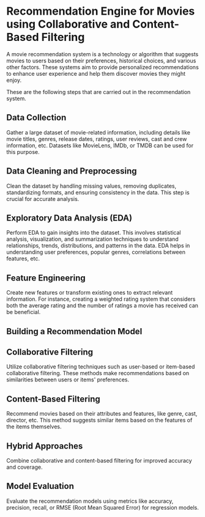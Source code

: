 # Recommendation Engine for Movies using Collaborative and Content-Based Filtering

A movie recommendation system is a technology or algorithm that suggests movies to users based on their preferences, historical choices, and various other factors. These systems aim to provide personalized recommendations to enhance user experience and help them discover movies they might enjoy.

These are the following steps that are carried out in the recommendation system.


<h2>Data Collection</h2>Gather a large dataset of movie-related information, including details like movie titles, genres, release dates, ratings, user reviews, cast and crew information, etc. Datasets like MovieLens, IMDb, or TMDB can be used for this purpose.

<h2>Data Cleaning and Preprocessing</h2> Clean the dataset by handling missing values, removing duplicates, standardizing formats, and ensuring consistency in the data. This step is crucial for accurate analysis.

<h2>Exploratory Data Analysis (EDA)</h2> Perform EDA to gain insights into the dataset. This involves statistical analysis, visualization, and summarization techniques to understand relationships, trends, distributions, and patterns in the data. EDA helps in understanding user preferences, popular genres, correlations between features, etc.

<h2>Feature Engineering</h2> Create new features or transform existing ones to extract relevant information. For instance, creating a weighted rating system that considers both the average rating and the number of ratings a movie has received can be beneficial.

<h2>Building a Recommendation Model</h2>

<h2>Collaborative Filtering</h2> Utilize collaborative filtering techniques such as user-based or item-based collaborative filtering. These methods make recommendations based on similarities between users or items' preferences.

<h2>Content-Based Filtering </h2>Recommend movies based on their attributes and features, like genre, cast, director, etc. This method suggests similar items based on the features of the items themselves.

<h2>Hybrid Approaches</h2> Combine collaborative and content-based filtering for improved accuracy and coverage.

<h2>Model Evaluation</h2>Evaluate the recommendation models using metrics like accuracy, precision, recall, or RMSE (Root Mean Squared Error) for regression models.
